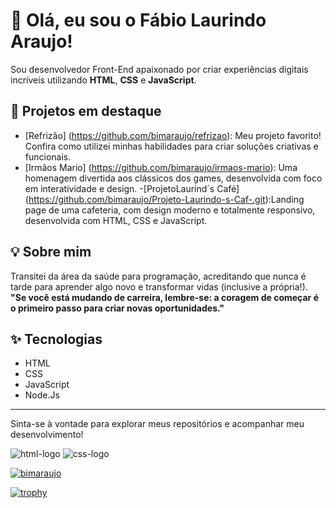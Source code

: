 # 👋 Olá, eu sou o Fábio Laurindo Araujo!

Sou desenvolvedor Front-End apaixonado por criar experiências digitais incríveis utilizando **HTML**, **CSS** e **JavaScript**.

## 🚀 Projetos em destaque

- [Refrizão] (https://github.com/bimaraujo/refrizao): Meu projeto favorito! Confira como utilizei minhas habilidades para criar soluções criativas e funcionais.
- [Irmãos Mario] (https://github.com/bimaraujo/irmaos-mario): Uma homenagem divertida aos clássicos dos games, desenvolvida com foco em interatividade e design.
-[ProjetoLaurind´s Café] (https://github.com/bimaraujo/Projeto-Laurindo-s-Caf-.git):Landing page de uma cafeteria, com design moderno e totalmente responsivo, desenvolvida com HTML, CSS e JavaScript.


## 💡 Sobre mim

Transitei da área da saúde para programação, acreditando que nunca é tarde para aprender algo novo e transformar vidas (inclusive a própria!).  
**"Se você está mudando de carreira, lembre-se: a coragem de começar é o primeiro passo para criar novas oportunidades."**

## ✨ Tecnologias

- HTML
- CSS
- JavaScript
- Node.Js

---
Sinta-se à vontade para explorar meus repositórios e acompanhar meu desenvolvimento!

<img src="https://img.shields.io/badge/HTML5-E34F26?style=for-the-badge&logo=html5&logoColor=white" alt="html-logo"/>
<img src="https://img.shields.io/badge/CSS-239120?&style=for-the-badge&logo=css3&logoColor=white" alt="css-logo"/>

[![bimaraujo](https://github-readme-stats.vercel.app/api?username=bimaraujo)](https://github.com/anuraghazra/github-readme-stats)

[![trophy](https://github-profile-trophy.vercel.app/?username=bimaraujo-ma&theme=onedark)](https://github.com/ryo-ma/github-profile-trophy)
